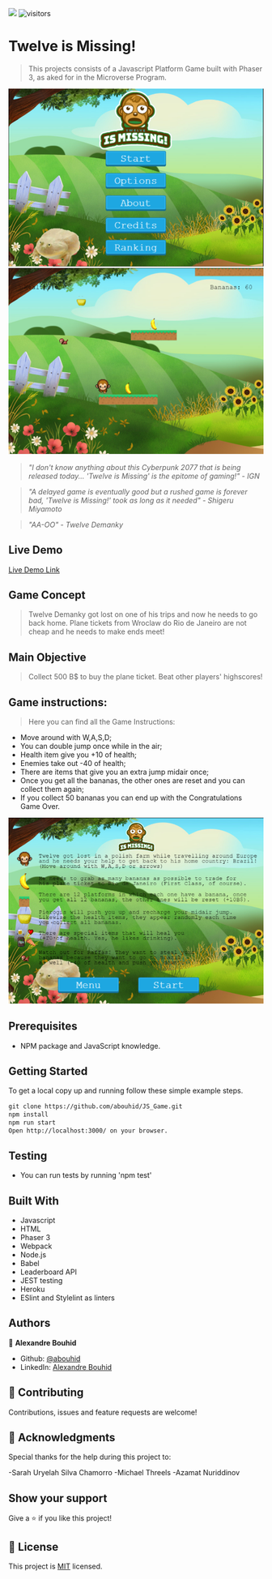 ![](https://img.shields.io/badge/Microverse-blueviolet)
![visitors](https://visitor-badge.glitch.me/badge?page_id=abouhid/ToDo_list)


# Twelve is Missing!

> This projects consists of a Javascript Platform Game built with Phaser 3, as aked for in the Microverse Program.

![screenshot](./src/assets/img1.png)
![screenshot](./src/assets/img2.png)

> *"I don't know anything about this Cyberpunk 2077 that is being released today... 'Twelve is Missing' is the epitome of gaming!" - IGN*

> *"A delayed game is eventually good but a rushed game is forever bad, 'Twelve is Missing!' took as long as it needed" - Shigeru Miyamoto*

> *"AA-OO" - Twelve Demanky*


## Live Demo

[Live Demo Link](https://twelveismissing.herokuapp.com/)

## Game Concept

> Twelve Demanky got lost on one of his trips and now he needs to go back home. Plane tickets from Wroclaw do Rio de Janeiro are not cheap and he needs to make ends meet! 

## Main Objective

> Collect 500 B$ to buy the plane ticket.
> Beat other players' highscores!

## Game instructions:

> Here you can find all the Game Instructions:
- Move around with W,A,S,D;
- You can double jump once while in the air;
- Health item give you +10 of health;
- Enemies take out -40 of health;
- There are items that give you an extra jump midair once;
- Once you get all the bananas, the other ones are reset and you can collect them again;
- If you collect 50 bananas you can end up with the Congratulations Game Over.

![screenshot](./src/assets/img3.png)


## Prerequisites
- NPM package and JavaScript knowledge.

## Getting Started

To get a local copy up and running follow these simple example steps.

```
git clone https://github.com/abouhid/JS_Game.git
npm install
npm run start
Open http://localhost:3000/ on your browser.
```
## Testing

- You can run tests by running 'npm test'

## Built With

- Javascript
- HTML
- Phaser 3
- Webpack
- Node.js
- Babel
- Leaderboard API
- JEST testing
- Heroku
- ESlint and Stylelint as linters

## Authors


👤 **Alexandre Bouhid**

- Github: [@abouhid](https://github.com/abouhid)
- LinkedIn: [Alexandre Bouhid](https://www.linkedin.com/in/alexandrebouhid/)

## 🤝 Contributing

Contributions, issues and feature requests are welcome!

## 🤝 Acknowledgments

Special thanks for the help during this project to: 

-Sarah Uryelah Silva Chamorro
-Michael Threels
-Azamat Nuriddinov

## Show your support

Give a ⭐️ if you like this project!

## 📝 License

This project is [MIT](lic.url) licensed.

